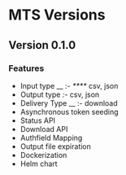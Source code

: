 # MTS Versions

## Version 0.1.0&#x20;

### Features

* Input type __ :- _****_ csv, json
* Output type _:-_ csv, json
* Delivery Type __ :- download
* Asynchronous token seeding
* Status API
* Download API
* Authfield Mapping
* Output file expiration
* Dockerization
* Helm chart

###
